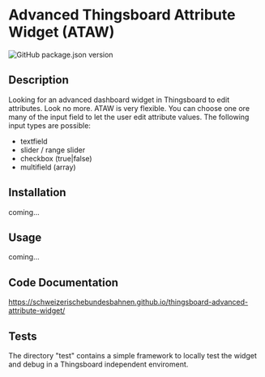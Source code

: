 # Advanced Thingsboard Attribute Widget (ATAW)
![GitHub package.json version](https://img.shields.io/github/package-json/v/SchweizerischeBundesbahnen/thingsboard-advanced-attribute-widget)

## Description
Looking for an advanced dashboard widget in Thingsboard to edit attributes. Look no more. ATAW is very flexible. You can choose one ore many of the input field to let the user edit attribute values. The following input types are possible:
- textfield
- slider / range slider
- checkbox (true|false)
- multifield (array)

## Installation
coming...

## Usage
coming...

## Code Documentation
https://schweizerischebundesbahnen.github.io/thingsboard-advanced-attribute-widget/

## Tests
The directory "test" contains a simple framework to locally test the widget and debug in a Thingsboard independent enviroment.
